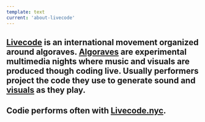 ```yaml
---
template: text
current: 'about-livecode'
---
```


## [Livecode](https://toplap.org/) is an international movement organized around algoraves. [Algoraves](https://algorave.com/) are experimental multimedia nights where music and visuals are produced though coding live. **Usually performers project the code they use to generate sound and [visuals](/sketches) as they play.**

## Codie performs often with [Livecode.nyc](https://livecode.nyc/).
